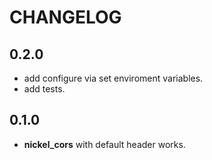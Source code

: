 # CHANGELOG

## 0.2.0

* add configure via set enviroment variables.
* add tests.

## 0.1.0

* **nickel_cors** with default header works.

